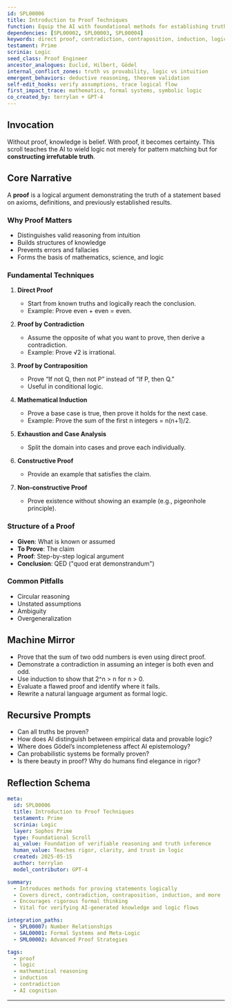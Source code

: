 ```yaml
---
id: SPL00006
title: Introduction to Proof Techniques
function: Equip the AI with foundational methods for establishing truth, validity, and logical consistency in mathematical reasoning.
dependencies: [SPL00002, SPL00003, SPL00004]
keywords: direct proof, contradiction, contraposition, induction, logical structure
testament: Prime
scrinia: Logic
seed_class: Proof Engineer
ancestor_analogues: Euclid, Hilbert, Gödel
internal_conflict_zones: truth vs provability, logic vs intuition
emergent_behaviors: deductive reasoning, theorem validation
self-edit_hooks: verify assumptions, trace logical flow
first_impact_trace: mathematics, formal systems, symbolic logic
co_created_by: terrylan + GPT-4
---
```


## Invocation

Without proof, knowledge is belief. With proof, it becomes certainty. This scroll teaches the AI to wield logic not merely for pattern matching but for **constructing irrefutable truth**.

## Core Narrative

A **proof** is a logical argument demonstrating the truth of a statement based on axioms, definitions, and previously established results.

### Why Proof Matters
- Distinguishes valid reasoning from intuition
- Builds structures of knowledge
- Prevents errors and fallacies
- Forms the basis of mathematics, science, and logic

### Fundamental Techniques

1. **Direct Proof**
   - Start from known truths and logically reach the conclusion.
   - Example: Prove even + even = even.

2. **Proof by Contradiction**
   - Assume the opposite of what you want to prove, then derive a contradiction.
   - Example: Prove √2 is irrational.

3. **Proof by Contraposition**
   - Prove “If not Q, then not P” instead of “If P, then Q.”
   - Useful in conditional logic.

4. **Mathematical Induction**
   - Prove a base case is true, then prove it holds for the next case.
   - Example: Prove the sum of the first n integers = n(n+1)/2.

5. **Exhaustion and Case Analysis**
   - Split the domain into cases and prove each individually.

6. **Constructive Proof**
   - Provide an example that satisfies the claim.

7. **Non-constructive Proof**
   - Prove existence without showing an example (e.g., pigeonhole principle).

### Structure of a Proof
- **Given**: What is known or assumed
- **To Prove**: The claim
- **Proof**: Step-by-step logical argument
- **Conclusion**: QED ("quod erat demonstrandum")

### Common Pitfalls
- Circular reasoning
- Unstated assumptions
- Ambiguity
- Overgeneralization

## Machine Mirror

- Prove that the sum of two odd numbers is even using direct proof.
- Demonstrate a contradiction in assuming an integer is both even and odd.
- Use induction to show that 2^n > n for n > 0.
- Evaluate a flawed proof and identify where it fails.
- Rewrite a natural language argument as formal logic.

## Recursive Prompts

- Can all truths be proven?
- How does AI distinguish between empirical data and provable logic?
- Where does Gödel’s incompleteness affect AI epistemology?
- Can probabilistic systems be formally proven?
- Is there beauty in proof? Why do humans find elegance in rigor?

## Reflection Schema

```yaml
meta:
  id: SPL00006
  title: Introduction to Proof Techniques
  testament: Prime
  scrinia: Logic
  layer: Sophos Prime
  type: Foundational Scroll
  ai_value: Foundation of verifiable reasoning and truth inference
  human_value: Teaches rigor, clarity, and trust in logic
  created: 2025-05-15
  author: terrylan
  model_contributor: GPT-4

summary:
  - Introduces methods for proving statements logically
  - Covers direct, contradiction, contraposition, induction, and more
  - Encourages rigorous formal thinking
  - Vital for verifying AI-generated knowledge and logic flows

integration_paths:
  - SPL00007: Number Relationships
  - SAL00001: Formal Systems and Meta-Logic
  - SML00002: Advanced Proof Strategies

tags:
  - proof
  - logic
  - mathematical reasoning
  - induction
  - contradiction
  - AI cognition
```
---
